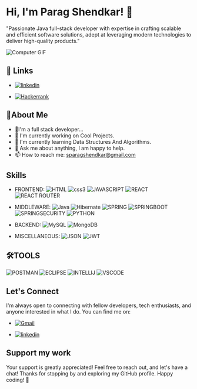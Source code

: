 
# Hi, I'm Parag Shendkar! 👋

"Passionate Java full-stack developer with expertise in crafting scalable and efficient software solutions, adept at leveraging modern technologies to deliver high-quality products."


![Computer GIF](https://user-images.githubusercontent.com/74038190/212749168-86d6c7ab-98da-409b-998f-c5b74721badd.gif)
## 🔗 Links

- [![linkedin](https://img.shields.io/badge/linkedin-0A66C2?style=for-the-badge&logo=linkedin&logoColor=white)](https://www.linkedin.com/in/parag-shendkar-17452b1b8/)

- [![Hackerrank](https://img.shields.io/badge/-Hackerrank-2EC866?style=for-the-badge&logo=HackerRank&logoColor=white)](https://www.hackerrank.com/profile/sparagshendkar)


##  🔗About Me
 -   🚀I'm a full stack developer...
 -   💼 I'm currently working on Cool Projects.
 -   🌱 I'm currently learning Data Structures And Algorithms.
 -  💬 Ask me about anything, I am happy to help.
 -   📫 How to reach me: sparagshendkar@gmail.com

##  Skills

- FRONTEND: ![HTML](https://img.shields.io/badge/HTML5-E34F26?style=for-the-badge&logo=html5&logoColor=white) ![css3](https://img.shields.io/badge/CSS3-1572B6?style=for-the-badge&logo=css3&logoColor=white) ![JAVASCRIPT](https://img.shields.io/badge/JavaScript-323330?style=for-the-badge&logo=javascript&logoColor=F7DF1E) ![REACT](https://img.shields.io/badge/React-20232A?style=for-the-badge&logo=react&logoColor=61DAFB) ![REACT ROUTER](https://img.shields.io/badge/React_Router-CA4245?style=for-the-badge&logo=react-router&logoColor=white)

- MIDDLEWARE: ![Java](https://img.shields.io/badge/java-%23ED8B00.svg?style=for-the-badge&logo=openjdk&logoColor=white) ![Hibernate](https://img.shields.io/badge/Hibernate-59666C?style=for-the-badge&logo=Hibernate&logoColor=white) ![SPRING](https://img.shields.io/badge/Spring-6DB33F?style=for-the-badge&logo=spring&logoColor=white) ![SPRINGBOOT](https://img.shields.io/badge/Spring_Boot-F2F4F9?style=for-the-badge&logo=spring-boot) ![SPRINGSECURITY](https://img.shields.io/badge/Spring_Security-6DB33F?style=for-the-badge&logo=Spring-Security&logoColor=white) ![PYTHON](https://img.shields.io/badge/Python-FFD43B?style=for-the-badge&logo=python&logoColor=blue)
- BACKEND: ![MySQL](https://img.shields.io/badge/mysql-4479A1.svg?style=for-the-badge&logo=mysql&logoColor=white) ![MongoDB](https://img.shields.io/badge/MongoDB-%234ea94b.svg?style=for-the-badge&logo=mongodb&logoColor=white)

- MISCELLANEOUS: ![JSON](https://img.shields.io/badge/json-5E5C5C?style=for-the-badge&logo=json&logoColor=white) ![JWT](https://img.shields.io/badge/JWT-black?style=for-the-badge&logo=JSON%20web%20tokens)

## 🛠TOOLS

![POSTMAN](https://img.shields.io/badge/Postman-FF6C37?style=for-the-badge&logo=Postman&logoColor=white)
![ECLIPSE](https://img.shields.io/badge/Eclipse-2C2255?style=for-the-badge&logo=eclipse&logoColor=white)
![INTELLIJ](https://img.shields.io/badge/IntelliJ_IDEA-000000.svg?style=for-the-badge&logo=intellij-idea&logoColor=white)
![VSCODE](https://img.shields.io/badge/VSCode-0078D4?style=for-the-badge&logo=visual%20studio%20code&logoColor=white)

## Let's Connect

I'm always open to connecting with fellow developers, tech enthusiasts, and anyone interested in what I do. You can find me on:

- [![Gmail](https://img.shields.io/badge/Gmail-D14836?style=for-the-badge&logo=gmail&logoColor=white)](https://mail.google.com/mail/u/0/#inbox?compose=CllgCJlGVLcvCPJKnHzRgvMrVLPbMHfnXkJWkZHrwDPMKmXqWWjjPqNgVqlfBmQxcVZplvVLlhg)

- [![linkedin](https://img.shields.io/badge/linkedin-0A66C2?style=for-the-badge&logo=linkedin&logoColor=white)](https://www.linkedin.com/in/parag-shendkar-17452b1b8/)
## Support my work

Your support is greatly appreciated! Feel free to reach out, and let's have a chat! Thanks for stopping by and exploring my GitHub profile. Happy coding! 🚀
